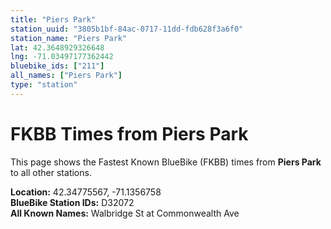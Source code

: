 ```yaml
---
title: "Piers Park"
station_uuid: "3805b1bf-84ac-0717-11dd-fdb628f3a6f0"
station_name: "Piers Park"
lat: 42.3648929326648
lng: -71.03497177362442
bluebike_ids: ["211"]
all_names: ["Piers Park"]
type: "station"
---
```


# FKBB Times from Piers Park

This page shows the Fastest Known BlueBike (FKBB) times from **Piers Park** to all other stations.

**Location:** 42.34775567, -71.1356758  
**BlueBike Station IDs:** D32072  
**All Known Names:** Walbridge St at Commonwealth Ave

